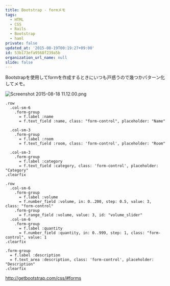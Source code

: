 ```yaml
---
title: Bootstrap - formメモ
tags:
  - HTML
  - CSS
  - Rails
  - Bootstrap
  - haml
private: false
updated_at: '2015-08-19T00:19:27+09:00'
id: 53b173efa9568f239a5b
organization_url_name: null
slide: false
---
```

Bootstrapを使用してformを作成するときにいつも戸惑うので幾つかパターン化してメモ。

![Screenshot 2015-08-18 11.12.00.png](https://qiita-image-store.s3.amazonaws.com/0/82804/4dd9f1f3-30a1-f349-a982-41954a3818ea.png)

```haml:/app/views/moving_items/new.html.haml
.row
  .col-sm-6
    .form-group
      = f.label :name
      = f.text_field :name, class: "form-control", placeholder: "Name"

  .col-sm-3
    .form-group
      = f.label :room
      = f.text_field :room, class: 'form-control', placeholder: "Room"

  .col-sm-3
    .form-group
      = f.label :category
      = f.text_field :category, class: 'form-control', placeholder: "Category"
.clearfix

.row
  .col-sm-6
    .form-group
      = f.label :volume
      = f.number_field :volume, in: 0..200, step: 0.5, value: 3, class: "form-control"
    .form-group
      = f.range_field :volume, value: 3, id: "volume_slider"
  .col-sm-6
    .form-group
      = f.label :quantity
      = f.number_field :quantity, in: 0..999, step: 1, class: "form-control", value: 1
.clearfix

.form-group
  = f.label :description
  = f.text_area :description, class: 'form-control', placeholder: "Description"
.clearfix
```

http://getbootstrap.com/css/#forms
